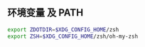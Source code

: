 ## 环境变量 及 PATH
``` bash
export ZDOTDIR=$XDG_CONFIG_HOME/zsh
export ZSH=$XDG_CONFIG_HOME/zsh/oh-my-zsh
```
